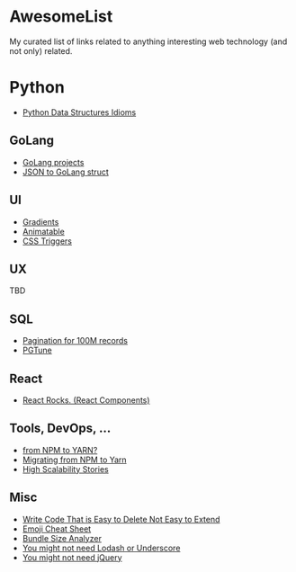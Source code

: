# AwesomeList
My curated list of links related to anything interesting web technology (and not only) related.

# Python
- [Python Data Structures Idioms](https://dev.to/mushketyk/python-data-structures-idioms-6ae)

## GoLang
- [GoLang projects](https://github.com/golang/go/wiki/projects)
- [JSON to GoLang struct](https://mholt.github.io/json-to-go/)

## UI
- [Gradients](https://webkul.github.io/coolhue/)
- [Animatable](http://leaverou.github.io/animatable/#)
- [CSS Triggers](https://csstriggers.com/)

## UX
TBD

## SQL
- [Pagination for 100M records](https://dev.to/backendandbbq/the-sql-i-love-chapter-one)
- [PGTune](http://pgtune.leopard.in.ua/)

## React
- [React Rocks. (React Components)](https://react.rocks/)

## Tools, DevOps, ...
- [from NPM to YARN?](http://www.blog.distelli.com/single-post/2016/12/14/Why-we-switched-from-NPM-to-Yarn)
- [Migrating from NPM to Yarn](https://yarnpkg.com/lang/en/docs/migrating-from-npm/)
- [High Scalability Stories](http://highscalability.com/all-time-favorites/)

## Misc
- [Write Code That is Easy to Delete Not Easy to Extend](http://programmingisterrible.com/post/139222674273/write-code-that-is-easy-to-delete-not-easy-to)
- [Emoji Cheat Sheet](https://www.webpagefx.com/tools/emoji-cheat-sheet/)
- [Bundle Size Analyzer](https://bundlephobia.com/)
- [You might not need Lodash or Underscore](https://www.reindex.io/blog/you-might-not-need-underscore/)
- [You might not need jQuery](http://youmightnotneedjquery.com/)
